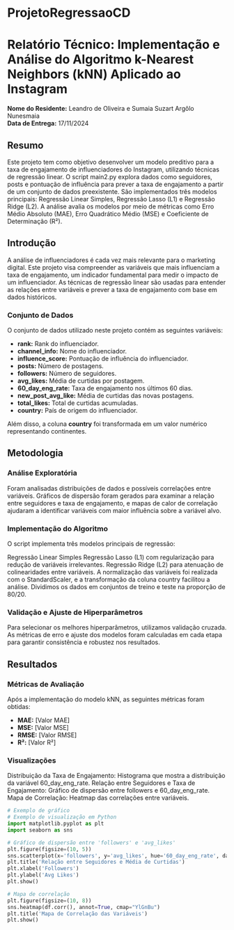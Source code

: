 # ProjetoRegressaoCD

# Relatório Técnico: Implementação e Análise do Algoritmo k-Nearest Neighbors (kNN) Aplicado ao Instagram

**Nome do Residente:** Leandro de Oliveira e Sumaia Suzart Argôlo Nunesmaia  
**Data de Entrega:** 17/11/2024

## Resumo

Este projeto tem como objetivo desenvolver um modelo preditivo para a taxa de engajamento de influenciadores do Instagram, utilizando técnicas de regressão linear. O script main2.py explora dados como seguidores, posts e pontuação de influência para prever a taxa de engajamento a partir de um conjunto de dados preexistente. São implementados três modelos principais: Regressão Linear Simples, Regressão Lasso (L1) e Regressão Ridge (L2). A análise avalia os modelos por meio de métricas como Erro Médio Absoluto (MAE), Erro Quadrático Médio (MSE) e Coeficiente de Determinação (R²).

## Introdução

A análise de influenciadores é cada vez mais relevante para o marketing digital. Este projeto visa compreender as variáveis que mais influenciam a taxa de engajamento, um indicador fundamental para medir o impacto de um influenciador. As técnicas de regressão linear são usadas para entender as relações entre variáveis e prever a taxa de engajamento com base em dados históricos.

### Conjunto de Dados

O conjunto de dados utilizado neste projeto contém as seguintes variáveis:
- **rank:** Rank do influenciador.
- **channel_info:** Nome do influenciador.
- **influence_score:** Pontuação de influência do influenciador.
- **posts:** Número de postagens.
- **followers:** Número de seguidores.
- **avg_likes:** Média de curtidas por postagem.
- **60_day_eng_rate:** Taxa de engajamento nos últimos 60 dias.
- **new_post_avg_like:** Média de curtidas das novas postagens.
- **total_likes:** Total de curtidas acumuladas.
- **country:** País de origem do influenciador.

Além disso, a coluna **country** foi transformada em um valor numérico representando continentes.

## Metodologia

### Análise Exploratória

Foram analisadas distribuições de dados e possíveis correlações entre variáveis. Gráficos de dispersão foram gerados para examinar a relação entre seguidores e taxa de engajamento, e mapas de calor de correlação ajudaram a identificar variáveis com maior influência sobre a variável alvo.

### Implementação do Algoritmo

O script implementa três modelos principais de regressão:

Regressão Linear Simples
Regressão Lasso (L1) com regularização para redução de variáveis irrelevantes.
Regressão Ridge (L2) para atenuação de colinearidades entre variáveis.
A normalização das variáveis foi realizada com o StandardScaler, e a transformação da coluna country facilitou a análise. Dividimos os dados em conjuntos de treino e teste na proporção de 80/20.

### Validação e Ajuste de Hiperparâmetros

Para selecionar os melhores hiperparâmetros, utilizamos validação cruzada. As métricas de erro e ajuste dos modelos foram calculadas em cada etapa para garantir consistência e robustez nos resultados.

## Resultados

### Métricas de Avaliação

Após a implementação do modelo kNN, as seguintes métricas foram obtidas:

- **MAE:** [Valor MAE]
- **MSE:** [Valor MSE]
- **RMSE:** [Valor RMSE]
- **R²:** [Valor R²]

### Visualizações

Distribuição da Taxa de Engajamento: Histograma que mostra a distribuição da variável 60_day_eng_rate.
Relação entre Seguidores e Taxa de Engajamento: Gráfico de dispersão entre followers e 60_day_eng_rate.
Mapa de Correlação: Heatmap das correlações entre variáveis.

```python
# Exemplo de gráfico
# Exemplo de visualização em Python
import matplotlib.pyplot as plt
import seaborn as sns

# Gráfico de dispersão entre 'followers' e 'avg_likes'
plt.figure(figsize=(10, 5))
sns.scatterplot(x='followers', y='avg_likes', hue='60_day_eng_rate', data=df)
plt.title('Relação entre Seguidores e Média de Curtidas')
plt.xlabel('Followers')
plt.ylabel('Avg Likes')
plt.show()

# Mapa de correlação
plt.figure(figsize=(10, 8))
sns.heatmap(df.corr(), annot=True, cmap="YlGnBu")
plt.title('Mapa de Correlação das Variáveis')
plt.show()
